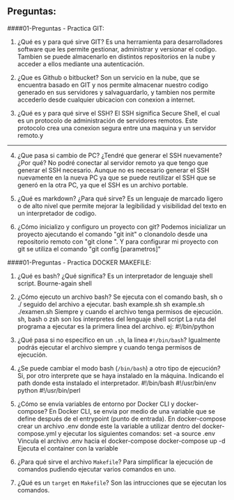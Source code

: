 ## Preguntas:

####01-Preguntas -  Practica GIT:

1. ¿Qué es y para qué sirve GIT?
    Es una herramienta para desarrolladores software que les permite gestionar, administrar y versionar el codigo. Tambien se puede almacenarlo en distintos repositorios en la nube y acceder a ellos mediante una autenticación.

2. ¿Que es Github o bitbucket?
    Son un servicio en la nube, que se encuentra basado en GIT y nos permite almacenar nuestro codigo generado en sus servidores y salvaguardarlo, y tambien nos permite accederlo desde cualquier ubicacion con conexion a internet.

3. ¿Qué es y para qué sirve el SSH?
    El SSH significa Secure Shell, el cual es un protocolo de administración de servidores remotos. Este protocolo crea una conexion segura entre  una maquina y un servidor remoto.y
    
---

4. ¿Que pasa si cambio de PC? ¿Tendré que generar el SSH nuevamente?¿Por qué?
    No podré conectar al servidor remoto ya que tengo que generar el SSH necesario. Aunque no es necesario generar el SSH nuevamente en la nueva PC ya que se puede reutilizar el SSH que se generó en la otra PC, ya que el SSH es un archivo portable.
 
5. ¿Qué es markdown? ¿Para qué sirve?
    Es un lenguaje de marcado ligero o de alto nivel que permite mejorar la legibilidad y visibilidad del texto en un interpretador de codigo.

6. ¿Cómo inicializo y configuro un proyecto con git?
    Podemos inicializar un proyecto ajecutando el comando "git init" o clonandolo desde una repositorio remoto  con "git clone <repositorio>".
    Y para configurar mi proyecto con git se utiliza el comando "git config [parametros]"


####01-Preguntas -  Practica DOCKER MAKEFILE:

1. ¿Qué es bash? ¿Qué significa?
    Es un interpretador de lenguaje shell script. Bourne-again shell

2. ¿Cómo ejecuto un archivo bash?
    Se ejecuta con el comando bash, sh o ./ seguido del archivo a ejecutar.
    bash example.sh
    sh example.sh
    ./examen.sh     Siempre y cuando el archivo tenga permisos de ejecución. 
    sh, bash o zsh son los interpretes del lenguaje shell script
    La ruta del programa a ejecutar es la primera linea del archivo. ej: #!/bin/python

3. ¿Qué pasa si no especifico en un `.sh`, la linea `#!/bin/bash`?
    Igualmente podrás ejecutar el archivo siempre y cuando tenga permisos de ejecución.

4. ¿Se puede cambiar el modo bash (`/bin/bash`) a otro tipo de ejecución?
    Si, por otro interprete que se haya instalado en la máquina. Indicando el path donde esta instalado el interpretador.
    #!/bin/bash
    #!/usr/bin/env python
    #!/usr/bin/perl

5. ¿Cómo se envía variables de entorno por Docker CLI y docker-compose?
    En Docker CLI, se envia por medio de una variable que se define después de el entrypoint (punto de entrada).
    En docker-compose crear un archivo .env donde este la variable a utilizar dentro del docker-compose.yml y ejecutar los siguientes comandos:
    set -a
    source .env     Vincula el archivo .env hacia el docker-compose
    docker-compose up -d     Ejecuta el container con la variable

6. ¿Para qué sirve el archivo `Makefile`?
    Para simplificar la ejecución de comandos pudiendo  ejecutar varios comandos en uno.

7. ¿Qué es un `target` en `Makefile`?
    Son las intrucciones que se ejecutan los comandos. 